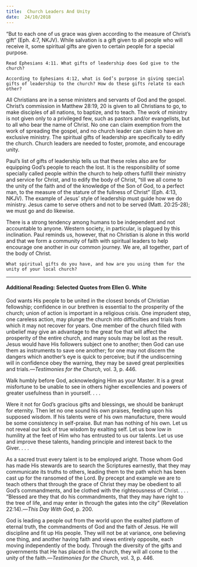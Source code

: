 ```yaml
---
title:  Church Leaders And Unity
date:  24/10/2018
---
```


“But to each one of us grace was given according to the measure of Christ’s gift” (Eph. 4:7, NKJV). While salvation is a gift given to all people who will receive it, some spiritual gifts are given to certain people for a special purpose.

`Read Ephesians 4:11. What gifts of leadership does God give to the church?`

`According to Ephesians 4:12, what is God’s purpose in giving special gifts of leadership to the church? How do these gifts relate to each other?`

All Christians are in a sense ministers and servants of God and the gospel. Christ’s commission in Matthew 28:19, 20 is given to all Christians to go, to make disciples of all nations, to baptize, and to teach. The work of ministry is not given only to a privileged few, such as pastors and/or evangelists, but to all who bear the name of Christ. No one can claim exemption from the work of spreading the gospel, and no church leader can claim to have an exclusive ministry. The spiritual gifts of leadership are specifically to edify the church. Church leaders are needed to foster, promote, and encourage unity.

Paul’s list of gifts of leadership tells us that these roles also are for equipping God’s people to reach the lost. It is the responsibility of some specially called people within the church to help others fulfill their ministry and service for Christ, and to edify the body of Christ, “till we all come to the unity of the faith and of the knowledge of the Son of God, to a perfect man, to the measure of the stature of the fullness of Christ” (Eph. 4:13, NKJV). The example of Jesus’ style of leadership must guide how we do ministry. Jesus came to serve others and not to be served (Matt. 20:25-28); we must go and do likewise.

There is a strong tendency among humans to be independent and not accountable to anyone. Western society, in particular, is plagued by this inclination. Paul reminds us, however, that no Christian is alone in this world and that we form a community of faith with spiritual leaders to help encourage one another in our common journey. We are, all together, part of the body of Christ.

`What spiritual gifts do you have, and how are you using them for the unity of your local church?`

---

#### Additional Reading: Selected Quotes from Ellen G. White

God wants His people to be united in the closest bonds of Christian fellowship; confidence in our brethren is essential to the prosperity of the church; union of action is important in a religious crisis. One imprudent step, one careless action, may plunge the church into difficulties and trials from which it may not recover for years. One member of the church filled with unbelief may give an advantage to the great foe that will affect the prosperity of the entire church, and many souls may be lost as the result. Jesus would have His followers subject one to another; then God can use them as instruments to save one another; for one may not discern the dangers which another’s eye is quick to perceive; but if the undiscerning will in confidence obey the warning, they may be saved great perplexities and trials.—_Testimonies for the Church_, vol. 3, p. 446. 

Walk humbly before God, acknowledging Him as your Master. It is a great misfortune to be unable to see in others higher excellencies and powers of greater usefulness than in yourself. . . . 

Were it not for God’s gracious gifts and blessings, we should be bankrupt for eternity. Then let no one sound his own praises, feeding upon his supposed wisdom. If his talents were of his own manufacture, there would be some consistency in self-praise. But man has nothing of his own. Let us not reveal our lack of true wisdom by exalting self. Let us bow low in humility at the feet of Him who has entrusted to us our talents. Let us use and improve these talents, handing principle and interest back to the Giver. . . .  

As a sacred trust every talent is to be employed aright. Those whom God has made His stewards are to search the Scriptures earnestly, that they may communicate its truths to others, leading them to the path which has been cast up for the ransomed of the Lord. By precept and example we are to teach others that through the grace of Christ they may be obedient to all God’s commandments, and be clothed with the righteousness of Christ. . . . “Blessed are they that do his commandments, that they may have right to the tree of life, and may enter in through the gates into the city” (Revelation 22:14).—_This Day With God_, p. 200.

God is leading a people out from the world upon the exalted platform of eternal truth, the commandments of God and the faith of Jesus. He will discipline and fit up His people. They will not be at variance, one believing one thing, and another having faith and views entirely opposite, each moving independently of the body. Through the diversity of the gifts and governments that He has placed in the church, they will all come to the unity of the faith.—_Testimonies for the Church_, vol. 3, p. 446. 